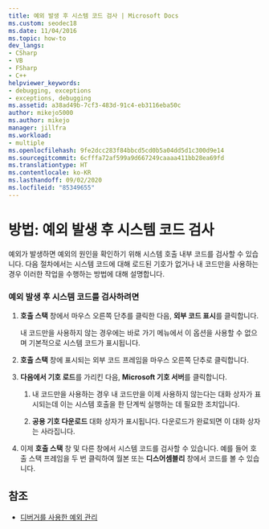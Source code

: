 ```yaml
---
title: 예외 발생 후 시스템 코드 검사 | Microsoft Docs
ms.custom: seodec18
ms.date: 11/04/2016
ms.topic: how-to
dev_langs:
- CSharp
- VB
- FSharp
- C++
helpviewer_keywords:
- debugging, exceptions
- exceptions, debugging
ms.assetid: a38ad49b-7cf3-483d-91c4-eb3116eba50c
author: mikejo5000
ms.author: mikejo
manager: jillfra
ms.workload:
- multiple
ms.openlocfilehash: 9fe2dcc283f84bbcd5cd0b5a04dd5d1c300d9e14
ms.sourcegitcommit: 6cfffa72af599a9d667249caaaa411bb28ea69fd
ms.translationtype: HT
ms.contentlocale: ko-KR
ms.lasthandoff: 09/02/2020
ms.locfileid: "85349655"
---
```

# <a name="how-to-examine-system-code-after-an-exception"></a>방법: 예외 발생 후 시스템 코드 검사
예외가 발생하면 예외의 원인을 확인하기 위해 시스템 호출 내부 코드를 검사할 수 있습니다. 다음 절차에서는 시스템 코드에 대해 로드된 기호가 없거나 내 코드만을 사용하는 경우 이러한 작업을 수행하는 방법에 대해 설명합니다.

### <a name="to-examine-system-code-following-an-exception"></a>예외 발생 후 시스템 코드를 검사하려면

1. **호출 스택** 창에서 마우스 오른쪽 단추를 클릭한 다음, **외부 코드 표시**를 클릭합니다.

     내 코드만을 사용하지 않는 경우에는 바로 가기 메뉴에서 이 옵션을 사용할 수 없으며 기본적으로 시스템 코드가 표시됩니다.

2. **호출 스택** 창에 표시되는 외부 코드 프레임을 마우스 오른쪽 단추로 클릭합니다.

3. **다음에서 기호 로드**를 가리킨 다음, **Microsoft 기호 서버**를 클릭합니다.

    1. 내 코드만을 사용하는 경우 내 코드만을 이제 사용하지 않는다는 대화 상자가 표시되는데 이는 시스템 호출을 한 단계씩 실행하는 데 필요한 조치입니다.

    2. **공용 기호 다운로드** 대화 상자가 표시됩니다. 다운로드가 완료되면 이 대화 상자는 사라집니다.

4. 이제 **호출 스택** 창 및 다른 창에서 시스템 코드를 검사할 수 있습니다. 예를 들어 호출 스택 프레임을 두 번 클릭하여 월본 또는 **디스어셈블리** 창에서 코드를 볼 수 있습니다.

## <a name="see-also"></a>참조
- [디버거를 사용한 예외 관리](../debugger/managing-exceptions-with-the-debugger.md)